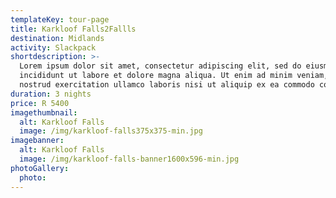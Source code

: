 ```yaml
---
templateKey: tour-page
title: Karkloof Falls2Fallls
destination: Midlands
activity: Slackpack
shortdescription: >-
  Lorem ipsum dolor sit amet, consectetur adipiscing elit, sed do eiusmod tempor
  incididunt ut labore et dolore magna aliqua. Ut enim ad minim veniam, quis
  nostrud exercitation ullamco laboris nisi ut aliquip ex ea commodo consequat.
duration: 3 nights
price: R 5400
imagethumbnail:
  alt: Karkloof Falls
  image: /img/karkloof-falls375x375-min.jpg
imagebanner:
  alt: Karkloof Falls
  image: /img/karkloof-falls-banner1600x596-min.jpg
photoGallery:
  photo:
---
```


